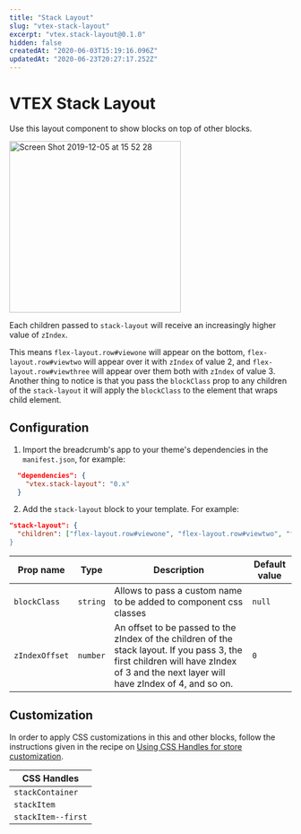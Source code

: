 ```yaml
---
title: "Stack Layout"
slug: "vtex-stack-layout"
excerpt: "vtex.stack-layout@0.1.0"
hidden: false
createdAt: "2020-06-03T15:19:16.096Z"
updatedAt: "2020-06-23T20:27:17.252Z"
---
```

# VTEX Stack Layout

Use this layout component to show blocks on top of other blocks.

<img width="306" alt="Screen Shot 2019-12-05 at 15 52 28" src="https://user-images.githubusercontent.com/27777263/70265324-e55fda00-1778-11ea-8d56-e73e3848b0b3.png">

Each children passed to `stack-layout` will receive an increasingly higher value of `zIndex`.

This means `flex-layout.row#viewone` will appear on the bottom, `flex-layout.row#viewtwo` will appear over it with `zIndex` of value 2, and `flex-layout.row#viewthree` will appear over them both with `zIndex` of value 3. Another thing to notice is that you pass the `blockClass` prop to any children of the `stack-layout` it will apply the `blockClass` to the element that wraps child element.

## Configuration

1. Import the breadcrumb's app to your theme's dependencies in the `manifest.json`, for example:

```json
  "dependencies": {
    "vtex.stack-layout": "0.x"
  }
```

2. Add the `stack-layout` block to your template. For example:

```json
"stack-layout": {
  "children": ["flex-layout.row#viewone", "flex-layout.row#viewtwo", "flex-layout.row#viewthree]
}
```

| Prop name      | Type     | Description                                                                                                                                                                            | Default value |
| -------------- | -------- | -------------------------------------------------------------------------------------------------------------------------------------------------------------------------------------- | ------------- |
| `blockClass`   | `string` | Allows to pass a custom name to be added to component css classes                                                                                                                      | `null`        |
| `zIndexOffset` | `number` | An offset to be passed to the zIndex of the children of the stack layout. If you pass 3, the first children will have zIndex of 3 and the next layer will have zIndex of 4, and so on. | `0`           |

## Customization

In order to apply CSS customizations in this and other blocks, follow the instructions given in the recipe on [Using CSS Handles for store customization](https://vtex.io/docs/recipes/style/using-css-handles-for-store-customization). 

| CSS Handles       |
| ------------------|
| `stackContainer`  |
| `stackItem`       |
| `stackItem--first`|